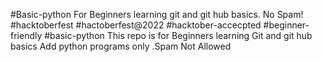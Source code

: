 #Basic-python
For Beginners learning git and git hub basics. No Spam!
#hacktoberfest #hactoberfest@2022 #hacktober-accecpted #beginner-friendly
#basic-python
This repo is for Beginners learning Git and git hub basics Add python programs only .Spam Not Allowed
